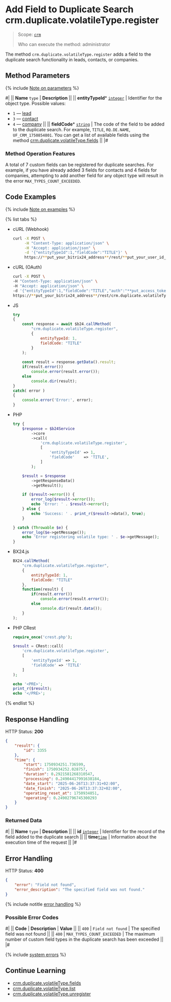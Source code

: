 # Add Field to Duplicate Search crm.duplicate.volatileType.register

> Scope: [`crm`](../../../scopes/permissions.md)
>
> Who can execute the method: administrator

The method `crm.duplicate.volatileType.register` adds a field to the duplicate search functionality in leads, contacts, or companies.

## Method Parameters

{% include [Note on parameters](../../../../_includes/required.md) %}

#|
|| **Name**
`type` | **Description** ||
|| **entityTypeId*** 
[`integer`](../../../data-types.md) | Identifier for the object type. Possible values:
- `1` — [lead](../../leads/index.md)
- `3` — [contact](../../contacts/index.md)
- `4` — [company](../../companies/index.md) ||
|| **fieldCode*** 
[`string`](../../../data-types.md) | The code of the field to be added to the duplicate search. For example, `TITLE`, `RQ.DE.NAME`, `UF_CRM_1750854801`. You can get a list of available fields using the method [crm.duplicate.volatileType.fields](./crm-duplicate-volatile-type-fields.md) ||
|#

### Method Operation Features

A total of 7 custom fields can be registered for duplicate searches. For example, if you have already added 3 fields for contacts and 4 fields for companies, attempting to add another field for any object type will result in the error `MAX_TYPES_COUNT_EXCEEDED`. 

## Code Examples

{% include [Note on examples](../../../../_includes/examples.md) %}

{% list tabs %}

- cURL (Webhook)

    ```bash
    curl -X POST \
         -H "Content-Type: application/json" \
         -H "Accept: application/json" \
         -d '{"entityTypeId":1,"fieldCode":"TITLE"}' \
         https://**put_your_bitrix24_address**/rest/**put_your_user_id_here**/**put_your_webhook_here**/crm.duplicate.volatileType.register
    ```

- cURL (OAuth)

    ```bash
    curl -X POST \
    -H "Content-Type: application/json" \
    -H "Accept: application/json" \
    -d '{"entityTypeId":1,"fieldCode":"TITLE","auth":"**put_access_token_here**"}' \
    https://**put_your_bitrix24_address**/rest/crm.duplicate.volatileType.register
    ```

- JS

    ```js
    try
    {
    	const response = await $b24.callMethod(
    		"crm.duplicate.volatileType.register",
    		{
    			entityTypeId: 1,
    			fieldCode: "TITLE"
    		}
    	);
    	
    	const result = response.getData().result;
    	if(result.error())
    		console.error(result.error());
    	else
    		console.dir(result);
    }
    catch( error )
    {
    	console.error('Error:', error);
    }
    ```

- PHP

    ```php
    try {
        $response = $b24Service
            ->core
            ->call(
                'crm.duplicate.volatileType.register',
                [
                    'entityTypeId' => 1,
                    'fieldCode'    => 'TITLE',
                ]
            );
    
        $result = $response
            ->getResponseData()
            ->getResult();
    
        if ($result->error()) {
            error_log($result->error());
            echo 'Error: ' . $result->error();
        } else {
            echo 'Success: ' . print_r($result->data(), true);
        }
    
    } catch (Throwable $e) {
        error_log($e->getMessage());
        echo 'Error registering volatile type: ' . $e->getMessage();
    }
    ```

- BX24.js

    ```js
    BX24.callMethod(
        "crm.duplicate.volatileType.register",
        {
            entityTypeId: 1,
            fieldCode: "TITLE"
        },
        function(result) {
            if(result.error())
                console.error(result.error());
            else
                console.dir(result.data());
        }
    );
    ```

- PHP CRest

    ```php
    require_once('crest.php');

    $result = CRest::call(
        'crm.duplicate.volatileType.register',
        [
            'entityTypeId' => 1,
            'fieldCode' => 'TITLE'
        ]
    );

    echo '<PRE>';
    print_r($result);
    echo '</PRE>';
    ```

{% endlist %}

## Response Handling

HTTP Status: **200**

```json
{
    "result": {
        "id": 3355
    },
    "time": {
        "start": 1750934251.736599,
        "finish": 1750934252.028757,
        "duration": 0.2921581268310547,
        "processing": 0.24904417991638184,
        "date_start": "2025-06-26T13:37:31+02:00",
        "date_finish": "2025-06-26T13:37:32+02:00",
        "operating_reset_at": 1750934851,
        "operating": 0.24902796745300293
    }
}
```

### Returned Data

#|
|| **Name**
`type` | **Description** ||
|| **id** 
[`integer`](../../../data-types.md) | Identifier for the record of the field added to the duplicate search ||
|| **time**[`time`](../../../data-types.md#time) | Information about the execution time of the request ||
|#

## Error Handling

HTTP Status: **400**

```json
{
    "error": "Field not found",
    "error_description": "The specified field was not found."
}
```

{% include notitle [error handling](../../../../_includes/error-info.md) %}

### Possible Error Codes

#|
|| **Code** | **Description** | **Value** ||
|| `400` | `Field not found` | The specified field was not found ||
|| `400` | `MAX_TYPES_COUNT_EXCEEDED` | The maximum number of custom field types in the duplicate search has been exceeded ||
|#

{% include [system errors](./../../../../_includes/system-errors.md) %}

## Continue Learning

- [crm.duplicate.volatileType.fields](./crm-duplicate-volatile-type-fields.md)
- [crm.duplicate.volatileType.list](./crm-duplicate-volatile-type-list.md)
- [crm.duplicate.volatileType.unregister](./crm-duplicate-volatile-type-unregister.md)